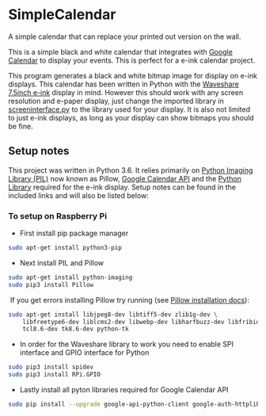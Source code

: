 # SimpleCalendar

A simple calendar that can replace your printed out version on the wall.

This is a simple black and white calendar that integrates with [Google Calendar](https://developers.google.com/calendar/) to display your events. This is perfect for a e-ink calendar project.

This program generates a black and white bitmap image for display on e-ink displays. This calendar has been written in Python with the [Waveshare 7.5inch e-ink](https://www.waveshare.com/7.5inch-e-paper-hat.htm) display in mind. However this should work with any screen resolution and e-paper display, just change the imported library in [screeninterface.py](screeninterface.py) to the library used for your display. It is also not limited to just e-ink displays, as long as your display can show bitmaps you should be fine.

## Setup notes

This project was written in Python 3.6. It relies primarily on [Python Imaging Library (PIL)](https://pypi.org/project/Pillow/) now known as Pillow, [Google Calendar API](https://developers.google.com/api-client-library/python/apis/calendar/v3) and the [Python Library](https://www.waveshare.com/wiki/7.5inch_e-Paper_HAT) required for the e-ink display. Setup notes can be found in the included links and will also be listed below:

### To setup on Raspberry Pi

* First install pip package manager

```bash
sudo apt-get install python3-pip
```

* Next install PIL and Pillow

```bash
sudo apt-get install python-imaging
sudo pip3 install Pillow
```

&nbsp;If you get errors installing Pillow try running (see [Pillow installation docs](https://pillow.readthedocs.io/en/latest/installation.html#linux-installation)):

```bash
sudo apt-get install libjpeg8-dev libtiff5-dev zlib1g-dev \
    libfreetype6-dev liblcms2-dev libwebp-dev libharfbuzz-dev libfribidi-dev \
    tcl8.6-dev tk8.6-dev python-tk
```

* In order for the Waveshare library to work you need to enable SPI interface and GPIO interface for Python

```bash
sudo pip3 install spidev
sudo pip3 install RPi.GPIO
```

* Lastly install all pyton libraries required for Google Calendar API

```bash
sudo pip install --upgrade google-api-python-client google-auth-httplib2 google-auth-oauthlib
```